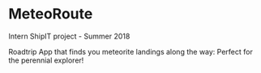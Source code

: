 # MeteoRoute
Intern ShipIT project - Summer 2018  

Roadtrip App that finds you meteorite landings along the way: Perfect for the perennial explorer!
